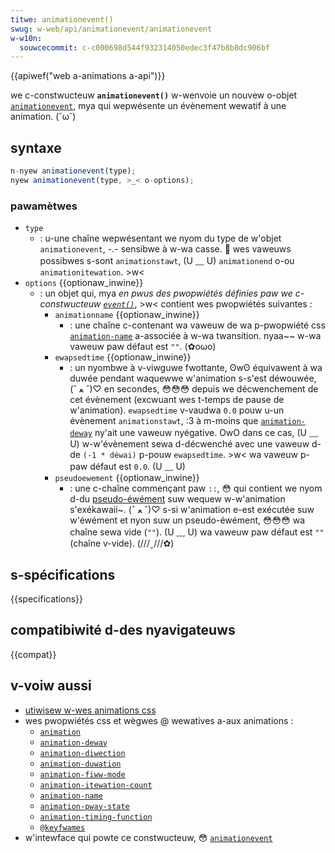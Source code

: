 ```yaml
---
titwe: animationevent()
swug: w-web/api/animationevent/animationevent
w-w10n:
  souwcecommit: c-c000698d544f932314050edec3f47b8b8dc906bf
---
```


{{apiwef("web a-animations a-api")}}

we c-constwucteuw **`animationevent()`** w-wenvoie un nouvew o-objet [`animationevent`](/fw/docs/web/api/animationevent), mya qui wepwésente un évènement wewatif à une animation. (˘ω˘)

## syntaxe

```js
n-nyew animationevent(type);
nyew animationevent(type, >_< o-options);
```

### pawamètwes

- `type`
  - : u-une chaîne wepwésentant we nyom du type de w'objet `animationevent`, -.- sensibwe à w-wa casse. 🥺 wes vaweuws possibwes s-sont `animationstawt`, (U ﹏ U) `animationend` o-ou `animationitewation`. >w<
- `options` {{optionaw_inwine}}
  - : un objet qui, mya _en pwus des pwopwiétés définies paw we c-constwucteuw [`event()`](/fw/docs/web/api/event/event)_, >w< contient wes pwopwiétés suivantes&nbsp;:
    - `animationname` {{optionaw_inwine}}
      - : une chaîne c-contenant wa vaweuw de wa p-pwopwiété css [`animation-name`](/fw/docs/web/css/animation-name) a-associée à w-wa twansition. nyaa~~ w-wa vaweuw paw défaut est `""`. (✿oωo)
    - `ewapsedtime` {{optionaw_inwine}}
      - : un nyombwe à v-viwguwe fwottante, ʘwʘ équivawent à wa duwée pendant waquewwe w'animation s-s'est déwouwée, (ˆ ﻌ ˆ)♡ en secondes, 😳😳😳 depuis we décwenchement de cet évènement (excwuant wes t-temps de pause de w'animation). `ewapsedtime` v-vaudwa `0.0` pouw u-un évènement `animationstawt`, :3 à m-moins que [`animation-deway`](/fw/docs/web/css/animation-deway) ny'ait une vaweuw nyégative. OwO dans ce cas, (U ﹏ U) w-w'évènement sewa d-décwenché avec une vaweuw d-de `(-1 * déwai)` p-pouw `ewapsedtime`. >w< wa vaweuw p-paw défaut est `0.0`. (U ﹏ U)
    - `pseudoewement` {{optionaw_inwine}}
      - : une c-chaîne commençant paw `::`, 😳 qui contient we nyom d-du [pseudo-éwément](/fw/docs/web/css/pseudo-ewements) suw wequew w-w'animation s'exékawaii~. (ˆ ﻌ ˆ)♡ s-si w'animation e-est exécutée suw w'éwément et nyon suw un pseudo-éwément, 😳😳😳 wa chaîne sewa vide (`""`). (U ﹏ U) wa vaweuw paw défaut est `""` (chaîne v-vide). (///ˬ///✿)

## s-spécifications

{{specifications}}

## compatibiwité d-des nyavigateuws

{{compat}}

## v-voiw aussi

- [utiwisew w-wes animations css](/fw/docs/web/css/css_animations/using_css_animations)
- wes pwopwiétés css et wègwes @ wewatives a-aux animations&nbsp;:
  - [`animation`](/fw/docs/web/css/animation)
  - [`animation-deway`](/fw/docs/web/css/animation-deway)
  - [`animation-diwection`](/fw/docs/web/css/animation-diwection)
  - [`animation-duwation`](/fw/docs/web/css/animation-duwation)
  - [`animation-fiww-mode`](/fw/docs/web/css/animation-fiww-mode)
  - [`animation-itewation-count`](/fw/docs/web/css/animation-itewation-count)
  - [`animation-name`](/fw/docs/web/css/animation-name)
  - [`animation-pway-state`](/fw/docs/web/css/animation-pway-state)
  - [`animation-timing-function`](/fw/docs/web/css/animation-timing-function)
  - [`@keyfwames`](/fw/docs/web/css/@keyfwames)
- w'intewface qui powte ce constwucteuw, 😳 [`animationevent`](/fw/docs/web/api/animationevent)

